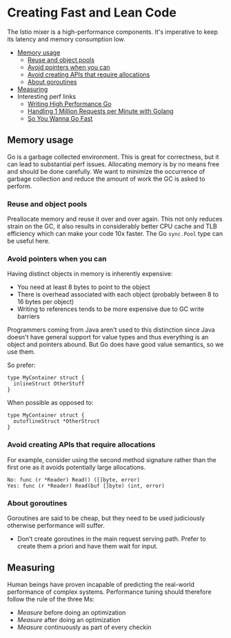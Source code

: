 # Creating Fast and Lean Code

The Istio mixer is a high-performance components. It's imperative to keep its
latency and memory consumption low.

- [Memory usage](#memory-usage)
  - [Reuse and object pools](#reuse-and-object-pools)
  - [Avoid pointers when you can](#avoid-pointers-when-you-can)
  - [Avoid creating APIs that require allocations](#avoid-creating-apis-that-require-allocations)
  - [About goroutines](#about-goroutines)
- [Measuring](#measuring)
- Interesting perf links
  - [Writing High Performance Go](http://go-talks.appspot.com/github.com/davecheney/presentations/writing-high-performance-go.slide#1)
  - [Handling 1 Million Requests per Minute with Golang](http://marcio.io/2015/07/handling-1-million-requests-per-minute-with-golang)
  - [So You Wanna Go Fast](http://bravenewgeek.com/so-you-wanna-go-fast/)

## Memory usage

Go is a garbage collected environment. This is great for correctness, but it can lead to substantial perf
issues. Allocating memory is by no means free and should be done carefully. We want to minimize the
occurrence of garbage collection and reduce the amount of work the GC is asked to perform.

### Reuse and object pools

Preallocate memory and reuse it over and over again. This not only reduces strain on the GC, it also results
in considerably better CPU cache and TLB efficiency which can make your code 10x faster. The Go
`sync.Pool` type can be useful here.

### Avoid pointers when you can

Having distinct objects in memory is inherently expensive:

- You need at least 8 bytes to point to the object
- There is overhead associated with each object (probably between 8 to 16 bytes per object)
- Writing to references tends to be more expensive due to GC write barriers

Programmers coming from Java aren't used to this distinction since Java doesn't have
general support for value types and thus everything is an object and pointers
abound. But Go does have good value semantics, so we use them.

So prefer:

```
type MyContainer struct {
  inlineStruct OtherStuff
}
```

When possible as opposed to:

```
type MyContainer struct {
  outoflineStruct *OtherStruct
}
```

### Avoid creating APIs that require allocations

For example, consider using the second method signature rather than the first one as it avoids potentially large allocations.

```
No: func (r *Reader) Read() ([]byte, error)
Yes: func (r *Reader) Read(buf []byte) (int, error)
```

### About goroutines

Goroutines are said to be cheap, but they need to be used judiciously otherwise performance will suffer.

- Don’t create goroutines in the main request serving path. Prefer to create them a priori and have them wait for input.

## Measuring

Human beings have proven incapable of predicting the real-world performance of complex systems. Performance tuning should therefore follow the rule of the three Ms:

- *Measure* before doing an optimization
- *Measure* after doing an optimization
- *Measure* continuously as part of every checkin
